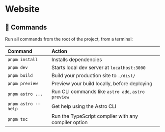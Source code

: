# Website

## 🧞 Commands

Run all commands from the root of the project, from a terminal:

| Command             | Action                                               |
| :------------------ | :--------------------------------------------------- |
| `pnpm install`      | Installs dependencies                                |
| `pnpm dev`          | Starts local dev server at `localhost:3000`          |
| `pnpm build`        | Build your production site to `./dist/`              |
| `pnpm preview`      | Preview your build locally, before deploying         |
| `pnpm astro ...`    | Run CLI commands like `astro add`, `astro preview`   |
| `pnpm astro --help` | Get help using the Astro CLI                         |
| `pnpm tsc`          | Run the TypeScript compiler with any compiler option |
